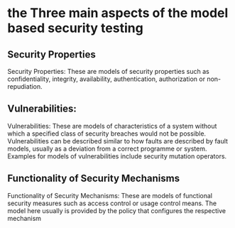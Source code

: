 # the Three main aspects of the model based security testing
## Security Properties
Security Properties: These are models of security properties such as confidentiality, integrity, availability, authentication, authorization or non-repudiation.
## Vulnerabilities:
Vulnerabilities: These are models of characteristics of a system without which a specified class of security breaches would not be possible. Vulnerabilities can be described similar to how faults are described by fault models, usually as a deviation from a correct programme or system. Examples for models of vulnerabilities include security mutation operators.
## Functionality of Security Mechanisms
 Functionality of Security Mechanisms: These are models of functional security measures such as access control or usage control means. The model here usually is provided by the policy that configures the respective mechanism
